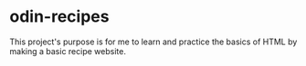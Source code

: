 # odin-recipes

This project's purpose is for me to learn and practice the basics of HTML 
by making a basic recipe website.